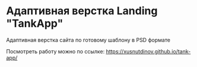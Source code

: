 # Адаптивная верстка Landing "TankApp"

Адаптивная верстка сайта по готовому шаблону в PSD формате

Посмотреть работу можно по ссылке: https://xusnutdinov.github.io/tank-app/
